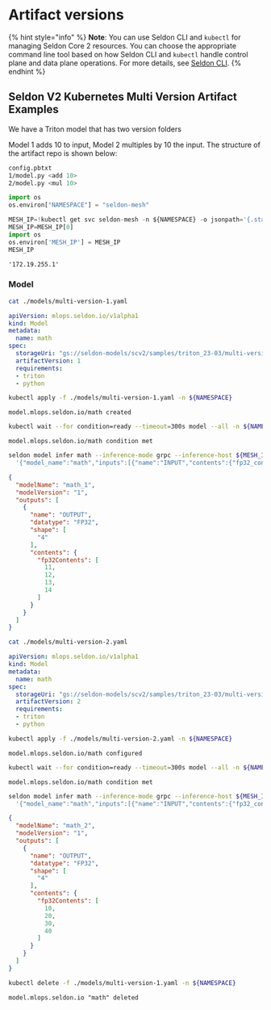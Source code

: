 # Artifact versions

{% hint style="info" %}
**Note**: You can use Seldon CLI and `kubectl` for managing Seldon Core 2 resources. You can choose the appropriate command line tool based on how Seldon CLI and `kubectl` handle control plane and data plane operations. For more details, see [Seldon CLI](../cli/).
{% endhint %}

## Seldon V2 Kubernetes Multi Version Artifact Examples

We have a Triton model that has two version folders

Model 1 adds 10 to input, Model 2 multiples by 10 the input. The structure of the artifact repo is shown below:

```sh
config.pbtxt
1/model.py <add 10>
2/model.py <mul 10>

```

```python
import os
os.environ["NAMESPACE"] = "seldon-mesh"
```

```python
MESH_IP=!kubectl get svc seldon-mesh -n ${NAMESPACE} -o jsonpath='{.status.loadBalancer.ingress[0].ip}'
MESH_IP=MESH_IP[0]
import os
os.environ['MESH_IP'] = MESH_IP
MESH_IP
```

```
'172.19.255.1'

```

### Model

```bash
cat ./models/multi-version-1.yaml
```

```yaml
apiVersion: mlops.seldon.io/v1alpha1
kind: Model
metadata:
  name: math
spec:
  storageUri: "gs://seldon-models/scv2/samples/triton_23-03/multi-version"
  artifactVersion: 1
  requirements:
  - triton
  - python

```

```bash
kubectl apply -f ./models/multi-version-1.yaml -n ${NAMESPACE}
```

```
model.mlops.seldon.io/math created

```

```bash
kubectl wait --for condition=ready --timeout=300s model --all -n ${NAMESPACE}
```

```
model.mlops.seldon.io/math condition met

```

```bash
seldon model infer math --inference-mode grpc --inference-host ${MESH_IP}:80 \
  '{"model_name":"math","inputs":[{"name":"INPUT","contents":{"fp32_contents":[1,2,3,4]},"datatype":"FP32","shape":[4]}]}' | jq -M .
```

```json
{
  "modelName": "math_1",
  "modelVersion": "1",
  "outputs": [
    {
      "name": "OUTPUT",
      "datatype": "FP32",
      "shape": [
        "4"
      ],
      "contents": {
        "fp32Contents": [
          11,
          12,
          13,
          14
        ]
      }
    }
  ]
}

```

```bash
cat ./models/multi-version-2.yaml
```

```yaml
apiVersion: mlops.seldon.io/v1alpha1
kind: Model
metadata:
  name: math
spec:
  storageUri: "gs://seldon-models/scv2/samples/triton_23-03/multi-version"
  artifactVersion: 2
  requirements:
  - triton
  - python

```

```bash
kubectl apply -f ./models/multi-version-2.yaml -n ${NAMESPACE}
```

```
model.mlops.seldon.io/math configured

```

```bash
kubectl wait --for condition=ready --timeout=300s model --all -n ${NAMESPACE}
```

```
model.mlops.seldon.io/math condition met

```

```bash
seldon model infer math --inference-mode grpc --inference-host ${MESH_IP}:80 \
  '{"model_name":"math","inputs":[{"name":"INPUT","contents":{"fp32_contents":[1,2,3,4]},"datatype":"FP32","shape":[4]}]}' | jq -M .
```

```json
{
  "modelName": "math_2",
  "modelVersion": "1",
  "outputs": [
    {
      "name": "OUTPUT",
      "datatype": "FP32",
      "shape": [
        "4"
      ],
      "contents": {
        "fp32Contents": [
          10,
          20,
          30,
          40
        ]
      }
    }
  ]
}

```

```bash
kubectl delete -f ./models/multi-version-1.yaml -n ${NAMESPACE}
```

```
model.mlops.seldon.io "math" deleted

```
